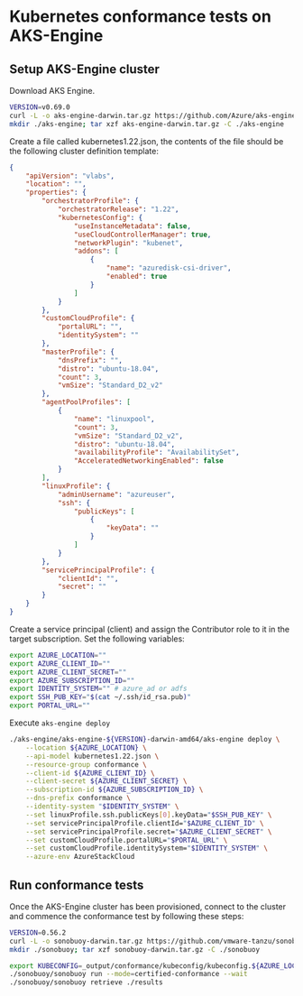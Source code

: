 # Kubernetes conformance tests on AKS-Engine

## Setup AKS-Engine cluster

Download AKS Engine.

```bash
VERSION=v0.69.0
curl -L -o aks-engine-darwin.tar.gz https://github.com/Azure/aks-engine/releases/download/${VERSION}/aks-engine-${VERSION}-darwin-amd64.tar.gz
mkdir ./aks-engine; tar xzf aks-engine-darwin.tar.gz -C ./aks-engine
```

Create a file called kubernetes1.22.json, the contents of the file should be the following cluster definition template:

```json
{
    "apiVersion": "vlabs",
    "location": "",
    "properties": {
        "orchestratorProfile": {
            "orchestratorRelease": "1.22",
            "kubernetesConfig": {
                "useInstanceMetadata": false,
                "useCloudControllerManager": true,
                "networkPlugin": "kubenet",
                "addons": [
                    {
                        "name": "azuredisk-csi-driver",
                        "enabled": true
                    }
                ]
            }
        },
        "customCloudProfile": {
            "portalURL": "",
            "identitySystem": ""
        },
        "masterProfile": {
            "dnsPrefix": "",
            "distro": "ubuntu-18.04",
            "count": 3,
            "vmSize": "Standard_D2_v2"
        },
        "agentPoolProfiles": [
            {
                "name": "linuxpool",
                "count": 3,
                "vmSize": "Standard_D2_v2",
                "distro": "ubuntu-18.04",
                "availabilityProfile": "AvailabilitySet",
                "AcceleratedNetworkingEnabled": false
            }
        ],
        "linuxProfile": {
            "adminUsername": "azureuser",
            "ssh": {
                "publicKeys": [
                    {
                        "keyData": ""
                    }
                ]
            }
        },
        "servicePrincipalProfile": {
            "clientId": "",
            "secret": ""
        }
    }
}
```

Create a service principal (client) and assign the Contributor role to it in the target subscription. Set the following variables:

```bash
export AZURE_LOCATION=""
export AZURE_CLIENT_ID=""
export AZURE_CLIENT_SECRET=""
export AZURE_SUBSCRIPTION_ID=""
export IDENTITY_SYSTEM="" # azure_ad or adfs
export SSH_PUB_KEY="$(cat ~/.ssh/id_rsa.pub)"
export PORTAL_URL=""
```

Execute `aks-engine deploy`

```bash
./aks-engine/aks-engine-${VERSION}-darwin-amd64/aks-engine deploy \
    --location ${AZURE_LOCATION} \
    --api-model kubernetes1.22.json \
    --resource-group conformance \
    --client-id ${AZURE_CLIENT_ID} \
    --client-secret ${AZURE_CLIENT_SECRET} \
    --subscription-id ${AZURE_SUBSCRIPTION_ID} \
    --dns-prefix conformance \
    --identity-system "$IDENTITY_SYSTEM" \
    --set linuxProfile.ssh.publicKeys[0].keyData="$SSH_PUB_KEY" \
    --set servicePrincipalProfile.clientId="$AZURE_CLIENT_ID" \
    --set servicePrincipalProfile.secret="$AZURE_CLIENT_SECRET" \
    --set customCloudProfile.portalURL="$PORTAL_URL" \
    --set customCloudProfile.identitySystem="$IDENTITY_SYSTEM" \
    --azure-env AzureStackCloud
```

## Run conformance tests

Once the AKS-Engine cluster has been provisioned, connect to the cluster and commence the conformance test by following these steps:

```bash
VERSION=0.56.2
curl -L -o sonobuoy-darwin.tar.gz https://github.com/vmware-tanzu/sonobuoy/releases/download/v${VERSION}/sonobuoy_${VERSION}_darwin_amd64.tar.gz
mkdir ./sonobuoy; tar xzf sonobuoy-darwin.tar.gz -C ./sonobuoy

export KUBECONFIG=_output/conformance/kubeconfig/kubeconfig.${AZURE_LOCATION}.json
./sonobuoy/sonobuoy run --mode=certified-conformance --wait
./sonobuoy/sonobuoy retrieve ./results
```
